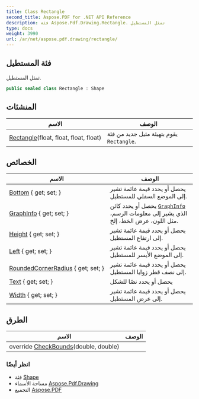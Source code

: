 ```yaml
---
title: Class Rectangle
second_title: Aspose.PDF for .NET API Reference
description: فئة Aspose.Pdf.Drawing.Rectangle. تمثل المستطيل
type: docs
weight: 3990
url: /ar/net/aspose.pdf.drawing/rectangle/
---
```

## فئة المستطيل

تمثل المستطيل.

```csharp
public sealed class Rectangle : Shape
```

## المنشئات

| الاسم | الوصف |
| --- | --- |
| [Rectangle](rectangle/)(float, float, float, float) | يقوم بتهيئة مثيل جديد من فئة `Rectangle`. |

## الخصائص

| الاسم | الوصف |
| --- | --- |
| [Bottom](../../aspose.pdf.drawing/rectangle/bottom/) { get; set; } | يحصل أو يحدد قيمة عائمة تشير إلى الموضع السفلي للمستطيل. |
| [GraphInfo](../../aspose.pdf.drawing/shape/graphinfo/) { get; set; } | يحصل أو يحدد كائن [`GraphInfo`](../shape/graphinfo/) الذي يشير إلى معلومات الرسم، مثل اللون، عرض الخط، إلخ. |
| [Height](../../aspose.pdf.drawing/rectangle/height/) { get; set; } | يحصل أو يحدد قيمة عائمة تشير إلى ارتفاع المستطيل. |
| [Left](../../aspose.pdf.drawing/rectangle/left/) { get; set; } | يحصل أو يحدد قيمة عائمة تشير إلى الموضع الأيسر للمستطيل. |
| [RoundedCornerRadius](../../aspose.pdf.drawing/rectangle/roundedcornerradius/) { get; set; } | يحصل أو يحدد قيمة عائمة تشير إلى نصف قطر زوايا المستطيل. |
| [Text](../../aspose.pdf.drawing/shape/text/) { get; set; } | يحصل أو يحدد نصًا للشكل |
| [Width](../../aspose.pdf.drawing/rectangle/width/) { get; set; } | يحصل أو يحدد قيمة عائمة تشير إلى عرض المستطيل. |

## الطرق

| الاسم | الوصف |
| --- | --- |
| override [CheckBounds](../../aspose.pdf.drawing/rectangle/checkbounds/)(double, double) |  |

### انظر أيضًا

* فئة [Shape](../shape/)
* مساحة الأسماء [Aspose.Pdf.Drawing](../../aspose.pdf.drawing/)
* التجميع [Aspose.PDF](../../)